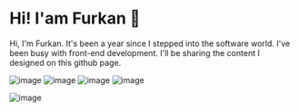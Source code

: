 # Hi! I'am Furkan 👋

Hi, I'm Furkan. It's been a year since I stepped into the software world. I've been busy with front-end development. I'll be sharing the content I designed on this github page.

![image](https://github.com/user-attachments/assets/d257c530-215d-4d70-8f13-52b611eee7c1) ![image](https://github.com/user-attachments/assets/e1bb9af4-b2dc-45a8-bacd-8c8f8f07f0fc) ![image](https://github.com/user-attachments/assets/10886172-4413-4b4c-b8ac-2239290e61ee) ![image](https://github.com/user-attachments/assets/11ad23e5-277c-4a15-886d-234f4f4ebf0d)


![image](https://github.com/user-attachments/assets/ca09811a-dbbc-46f5-b1ca-63453cf0abd0)

